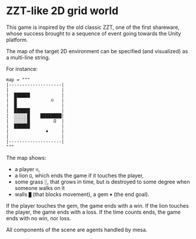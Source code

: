 # ZZT-like 2D grid world

This game is inspired by the old classic ZZT, one of the first shareware, whose success brought to a sequence of event going towards the Unity platform.

The map of the target 2D environment can be specified (and visualized) as a multi-line string.

For instance:

```
map = """
|--------------------|
|                    |
|  ██████            |
|  █             ☺   |
|  █                 |
|  ██████            |
|  ░░░░░█    ████████|
|  ░░░░░█         Ω  |
|  ██████            |
|              ♦     |
|                    |
|--------------------|
"""
```

The map shows:

- a player `☺`, 
- a lion `Ω`, which ends the game if it touches the player, 
- some grass `░`, that grows in time, but is destroyed to some degree when someone walks on it
- walls `█` (that blocks movement), a gem `♦` (the end goal).

If the player touches the gem, the game ends with a win.
If the lion touches the player, the game ends with a loss.
If the time counts ends, the game ends with no win, nor loss.

All components of the scene are agents handled by mesa.